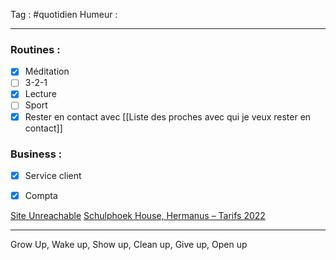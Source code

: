 Tag : #quotidien 
Humeur : 
***

### Routines : 
- [x] Méditation
- [ ] 3-2-1
- [x] Lecture
- [ ] Sport
- [x] Rester en contact avec [[Liste des proches avec qui je veux rester en contact]]

### Business : 
- [x] Service client 
- [x] Compta 


[Site Unreachable](https://www.booking.com/hotel/za/auberge-burgundy-guesthouse.fr.html?aid=7344163&label=metatripad-link-dmetafr-hotel-6389127_xqdz-3184b33e0543c64c167e0342beb79c2d_los-01_bw-001_tod-19_dom-fr_curr-EUR_gst-02_nrm-01_clkid-72a62d47-b6b0-462a-8b0f-02fdcc71ec8a_aud-0000_mbl-M_pd-T_sc-2_defdate-0_spo-0_clksrc-0_mcid-50&sid=869ebd70cb80b876b163aebfdd352cec&all_sr_blocks=1564903_341334925_2_1_0&checkin=2022-12-02&checkout=2022-12-04&dist=0&group_adults=2&group_children=0&hapos=3&highlighted_blocks=1564903_341334925_2_1_0&hpos=3&matching_block_id=1564903_341334925_2_1_0&no_rooms=1&req_adults=2&req_children=0&room1=A%2CA&sb_price_type=total&sr_order=popularity&sr_pri_blocks=1564903_341334925_2_1_0__395842&srepoch=1669665899&srpvid=0e528d34e67a033a&type=total&ucfs=1&activeTab=main)
[Schulphoek House, Hermanus – Tarifs 2022](https://www.booking.com/hotel/za/schulphoek-seafront-guesthouse.fr.html?aid=7344163&label=metatripad-link-dmetafr-hotel-6389127_xqdz-3184b33e0543c64c167e0342beb79c2d_los-01_bw-001_tod-19_dom-fr_curr-EUR_gst-02_nrm-01_clkid-72a62d47-b6b0-462a-8b0f-02fdcc71ec8a_aud-0000_mbl-M_pd-T_sc-2_defdate-0_spo-0_clksrc-0_mcid-50&sid=869ebd70cb80b876b163aebfdd352cec&all_sr_blocks=38992014_364804328_0_1_0&checkin=2022-12-02&checkout=2022-12-04&dist=0&group_adults=2&group_children=0&hapos=2&highlighted_blocks=38992014_364804328_0_1_0&hpos=2&matching_block_id=38992014_364804328_0_1_0&no_rooms=1&req_adults=2&req_children=0&room1=A%2CA&sb_price_type=total&sr_order=popularity&sr_pri_blocks=38992014_364804328_0_1_0__592500&srepoch=1669665899&srpvid=0e528d34e67a033a&type=total&ucfs=1&activeTab=main)


***


Grow Up, Wake up, Show up, Clean up, Give up, Open up



